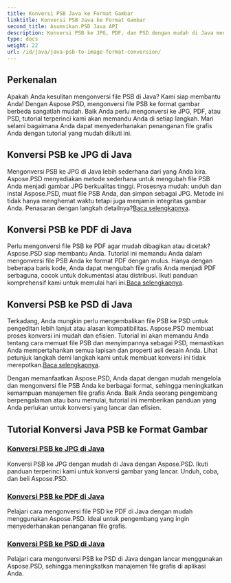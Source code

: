```yaml
---
title: Konversi PSB Java ke Format Gambar
linktitle: Konversi PSB Java ke Format Gambar
second_title: Asumsikan.PSD Java API
description: Konversi PSB ke JPG, PDF, dan PSD dengan mudah di Java menggunakan Aspose.PSD. Ikuti tutorial kami untuk konversi gambar yang lancar dan tingkatkan proyek Anda.
type: docs
weight: 22
url: /id/java/java-psb-to-image-format-conversion/
---
```

## Perkenalan
Apakah Anda kesulitan mengonversi file PSB di Java? Kami siap membantu Anda! Dengan Aspose.PSD, mengonversi file PSB ke format gambar berbeda sangatlah mudah. Baik Anda perlu mengonversi ke JPG, PDF, atau PSD, tutorial terperinci kami akan memandu Anda di setiap langkah. Mari selami bagaimana Anda dapat menyederhanakan penanganan file grafis Anda dengan tutorial yang mudah diikuti ini.

## Konversi PSB ke JPG di Java

 Mengonversi PSB ke JPG di Java lebih sederhana dari yang Anda kira. Aspose.PSD menyediakan metode sederhana untuk mengubah file PSB Anda menjadi gambar JPG berkualitas tinggi. Prosesnya mudah: unduh dan instal Aspose.PSD, muat file PSB Anda, dan simpan sebagai JPG. Metode ini tidak hanya menghemat waktu tetapi juga menjamin integritas gambar Anda. Penasaran dengan langkah detailnya?[Baca selengkapnya](./convert-psb-to-jpg-java/).

## Konversi PSB ke PDF di Java

Perlu mengonversi file PSB ke PDF agar mudah dibagikan atau dicetak? Aspose.PSD siap membantu Anda. Tutorial ini memandu Anda dalam mengonversi file PSB Anda ke format PDF dengan mulus. Hanya dengan beberapa baris kode, Anda dapat mengubah file grafis Anda menjadi PDF serbaguna, cocok untuk dokumentasi atau distribusi. Ikuti panduan komprehensif kami untuk memulai hari ini.[Baca selengkapnya](./convert-psb-to-pdf-java/).

## Konversi PSB ke PSD di Java

 Terkadang, Anda mungkin perlu mengembalikan file PSB ke PSD untuk pengeditan lebih lanjut atau alasan kompatibilitas. Aspose.PSD membuat proses konversi ini mudah dan efisien. Tutorial ini akan memandu Anda tentang cara memuat file PSB dan menyimpannya sebagai PSD, memastikan Anda mempertahankan semua lapisan dan properti asli desain Anda. Lihat petunjuk langkah demi langkah kami untuk membuat konversi ini tidak merepotkan.[Baca selengkapnya](./convert-psb-to-psd-java/).

Dengan memanfaatkan Aspose.PSD, Anda dapat dengan mudah mengelola dan mengonversi file PSB Anda ke berbagai format, sehingga meningkatkan kemampuan manajemen file grafis Anda. Baik Anda seorang pengembang berpengalaman atau baru memulai, tutorial ini memberikan panduan yang Anda perlukan untuk konversi yang lancar dan efisien.

## Tutorial Konversi Java PSB ke Format Gambar
### [Konversi PSB ke JPG di Java](./convert-psb-to-jpg-java/)
Konversi PSB ke JPG dengan mudah di Java dengan Aspose.PSD. Ikuti panduan terperinci kami untuk konversi gambar yang lancar. Unduh, coba, dan beli Aspose.PSD.
### [Konversi PSB ke PDF di Java](./convert-psb-to-pdf-java/)
Pelajari cara mengonversi file PSD ke PDF di Java dengan mudah menggunakan Aspose.PSD. Ideal untuk pengembang yang ingin menyederhanakan penanganan file grafis.
### [Konversi PSB ke PSD di Java](./convert-psb-to-psd-java/)
Pelajari cara mengonversi PSB ke PSD di Java dengan lancar menggunakan Aspose.PSD, sehingga meningkatkan manajemen file grafis di aplikasi Anda.